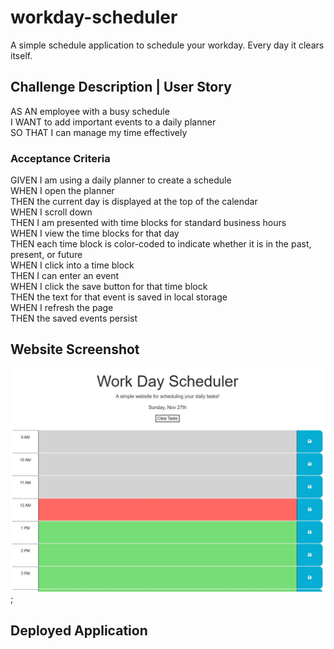 # workday-scheduler
A simple schedule application to schedule your workday. Every day it clears itself.

## Challenge Description | User Story

AS AN employee with a busy schedule  
I WANT to add important events to a daily planner  
SO THAT I can manage my time effectively  

### Acceptance Criteria

GIVEN I am using a daily planner to create a schedule  
WHEN I open the planner  
THEN the current day is displayed at the top of the calendar  
WHEN I scroll down  
THEN I am presented with time blocks for standard business hours  
WHEN I view the time blocks for that day  
THEN each time block is color-coded to indicate whether it is in the past, present, or future  
WHEN I click into a time block  
THEN I can enter an event  
WHEN I click the save button for that time block  
THEN the text for that event is saved in local storage  
WHEN I refresh the page  
THEN the saved events persist  

## Website Screenshot
![](./assets/images/deployed-site.JPG);

## Deployed Application
